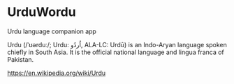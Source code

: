 # UrduWordu

Urdu language companion app

Urdu (/ˈʊərduː/; Urdu: اُردُو, ALA-LC: Urdū) is an Indo-Aryan language spoken chiefly in South Asia. It is the official national language and lingua franca of Pakistan.

https://en.wikipedia.org/wiki/Urdu
